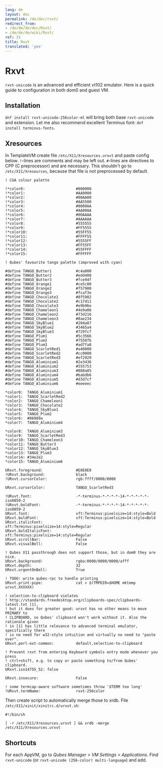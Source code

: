 ```yaml
---
lang: de
layout: doc
permalink: /de/doc/rxvt/
redirect_from:
- /de/de/de/doc/Rxvt/
- /de/de/de/wiki/Rxvt/
ref: 31
title: Rxvt
translated: 'yes'
---
```


Rxvt
====

`rxvt-unicode` is an advanced and efficient vt102 emulator. Here is a quick guide to configuration in both dom0 and guest VM.

Installation
------------

`dnf install rxvt-unicode-256color-ml` will bring both base `rxvt-unicode` and extension.
Let me also recommend excellent Terminus font: `dnf install terminus-fonts`.

Xresources
----------

In TemplateVM create file `/etc/X11/Xresources.urxvt` and paste config below.
`!`-lines are comments and may be left out.
`#`-lines are directives to CPP (C preprocessor) and are necessary.
This shouldn't go to `/etc/X11/Xresources`, because that file is not preprocessed by default.

~~~
! CGA colour palette

!*color0:                       #000000
!*color1:                       #AA0000
!*color2:                       #00AA00
!*color3:                       #AA5500
!*color4:                       #0000AA
!*color5:                       #AA00AA
!*color6:                       #00AAAA
!*color7:                       #AAAAAA
!*color8:                       #555555
!*color9:                       #FF5555
!*color10:                      #55FF55
!*color11:                      #FFFF55
!*color12:                      #5555FF
!*color13:                      #FF55FF
!*color14:                      #55FFFF
!*color15:                      #FFFFFF

! Qubes' favourite tango palette (improved with cyan)

#define TANGO_Butter1           #c4a000
#define TANGO_Butter2           #edd400
#define TANGO_Butter3           #fce94f
#define TANGO_Orange1           #ce5c00
#define TANGO_Orange2           #f57900
#define TANGO_Orange3           #fcaf3e
#define TANGO_Chocolate1        #8f5902
#define TANGO_Chocolate2        #c17d11
#define TANGO_Chocolate3        #e9b96e
#define TANGO_Chameleon1        #4e9a06
#define TANGO_Chameleon2        #73d216
#define TANGO_Chameleon3        #8ae234
#define TANGO_SkyBlue1          #204a87
#define TANGO_SkyBlue2          #3465a4
#define TANGO_SkyBlue3          #729fcf
#define TANGO_Plum1             #5c3566
#define TANGO_Plum2             #75507b
#define TANGO_Plum3             #ad7fa8
#define TANGO_ScarletRed1       #a40000
#define TANGO_ScarletRed2       #cc0000
#define TANGO_ScarletRed3       #ef2929
#define TANGO_Aluminium1        #2e3436
#define TANGO_Aluminium2        #555753
#define TANGO_Aluminium3        #888a85
#define TANGO_Aluminium4        #babdb6
#define TANGO_Aluminium5        #d3d7cf
#define TANGO_Aluminium6        #eeeeec

*color0:  TANGO_Aluminium1
*color1:  TANGO_ScarletRed2
*color2:  TANGO_Chameleon1
*color3:  TANGO_Chocolate2
*color4:  TANGO_SkyBlue1
*color5:  TANGO_Plum2
*color6:  #06989a
*color7:  TANGO_Aluminium4

*color8:  TANGO_Aluminium3
*color9:  TANGO_ScarletRed3
*color10: TANGO_Chameleon3
*color11: TANGO_Butter3
*color12: TANGO_SkyBlue3
*color13: TANGO_Plum3
*color14: #34e2e2
*color15: TANGO_Aluminium6

URxvt.foreground:               #E0E0E0
!URxvt.background:              black
!URxvt.cursorColor:             rgb:ffff/0000/0000

URxvt.cursorColor:              TANGO_ScarletRed3

!URxvt.font:                    -*-terminus-*-*-*-*-14-*-*-*-*-*-iso8859-2
!URxvt.boldFont:                -*-terminus-*-*-*-*-14-*-*-*-*-*-iso8859-2
URxvt.font:                     xft:Terminus:pixelsize=14:style=Bold
URxvt.boldFont:                 xft:Terminus:pixelsize=14:style=Bold
URxvt.italicFont:               xft:Terminus:pixelsize=14:style=Regular
URxvt.boldItalicFont:           xft:Terminus:pixelsize=14:style=Regular
URxvt.scrollBar:                False
URxvt.visualBell:               False

! Qubes X11 passthrough does not support those, but in dom0 they are nice.
URxvt.background:               rgba:0000/0000/0000/afff
URxvt.depth:                    32
URxvt.urgentOnBell:             True

! TODO: write qubes-rpc to handle printing
URxvt.print-pipe:               cat > $(TMPDIR=$HOME mktemp urxvt.XXXXXX)

! selection-to-clipboard violates
! http://standards.freedesktop.org/clipboards-spec/clipboards-latest.txt [1],
! but it does for greater good: urxvt has no other means to move PRIMARY to
! CLIPBOARD, so Qubes' clipboard won't work without it. Also the rationale given
! in [1] has little relevance to advanced terminal emulator, specifically there
! is no need for w32-style intuition and virtually no need to "paste over".
URxvt.perl-ext-common:          default,selection-to-clipboard

! Prevent rxvt from entering Keyboard symbols entry mode whenever you press
! ctrl+shift, e.g. to copy or paste something to/from Qubes' clipboard.
URxvt.iso14755_52: false

URxvt.insecure:                 False

! some termcap-aware software sometimes throw '$TERM too long'
!URxvt.termName:                rxvt-256color
~~~

Then create script to automatically merge those to xrdb.
File `/etc/X11/xinit/xinitrc.d/urxvt.sh`:

~~~
#!/bin/sh

[ -r /etc/X11/Xresources.urxvt ] && xrdb -merge /etc/X11/Xresources.urxvt
~~~

Shortcuts
---------

For each AppVM, go to *Qubes Manager \> VM Settings \> Applications*. 
Find `rxvt-unicode` (or `rxvt-unicode (256-color) multi-language`) and add.